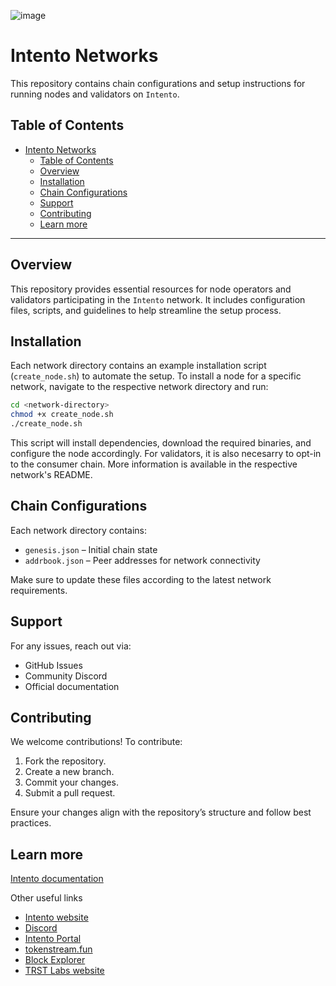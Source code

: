 ![image](https://github.com/user-attachments/assets/0bd44452-5979-46d6-a10a-e4f0419e3129)

# Intento Networks

This repository contains chain configurations and setup instructions for running nodes and validators on `Intento`.

## Table of Contents

- [Intento Networks](#intento-networks)
  - [Table of Contents](#table-of-contents)
  - [Overview](#overview)
  - [Installation](#installation)
  - [Chain Configurations](#chain-configurations)
  - [Support](#support)
  - [Contributing](#contributing)
  - [Learn more](#learn-more)

---

## Overview

This repository provides essential resources for node operators and validators participating in the `Intento` network. It includes configuration files, scripts, and guidelines to help streamline the setup process. 

## Installation

Each network directory contains an example installation script (`create_node.sh`) to automate the setup. To install a node for a specific network, navigate to the respective network directory and run:

```bash
cd <network-directory>
chmod +x create_node.sh
./create_node.sh
```

This script will install dependencies, download the required binaries, and configure the node accordingly. For validators, it is also necesarry to opt-in to the consumer chain. More information is available in the respective network's README.

## Chain Configurations

Each network directory contains:

- `genesis.json` – Initial chain state
- `addrbook.json` – Peer addresses for network connectivity

Make sure to update these files according to the latest network requirements.

## Support

For any issues, reach out via:

- GitHub Issues
- Community Discord
- Official documentation

## Contributing

We welcome contributions! To contribute:

1. Fork the repository.
2. Create a new branch.
3. Commit your changes.
4. Submit a pull request.

Ensure your changes align with the repository’s structure and follow best practices.

## Learn more

[Intento documentation](https://docs.intento.zone)

Other useful links

- [Intento website](https://intento.zone/)
- [Discord](https://discord.gg/hsVf9sYyZW)
- [Intento Portal](https://portal.intento.zone/)
- [tokenstream.fun](https://tokenstream.fun/)
- [Block Explorer](https://explorer.intento.zone/)
- [TRST Labs website](https://trstlabs.xyz/)
